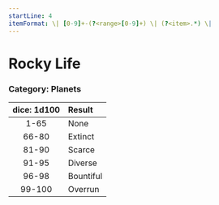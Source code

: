 ```yaml
---
startLine: 4
itemFormat: \| [0-9]+-(?<range>[0-9]+) \| (?<item>.*) \|
---
```

# Rocky Life
### Category: Planets

| dice: 1d100 | Result |
|:----:|:-------|
| 1-65 | None |
| 66-80 | Extinct |
| 81-90 | Scarce |
| 91-95 | Diverse |
| 96-98 | Bountiful |
| 99-100 | Overrun |